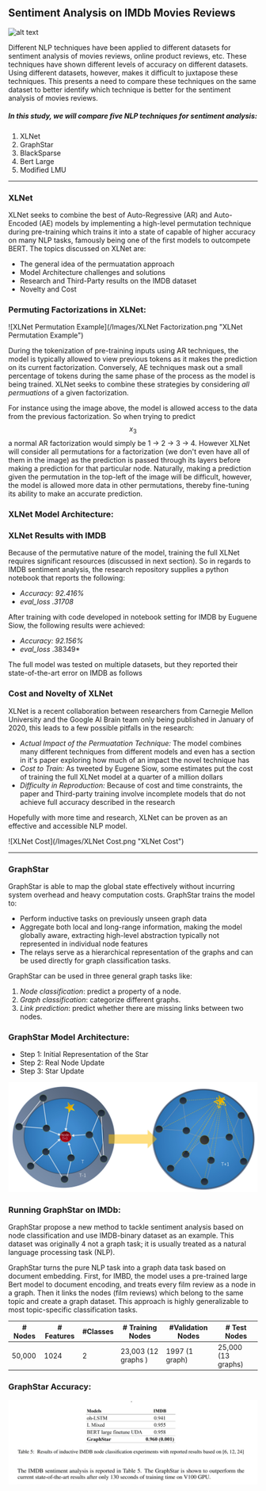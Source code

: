 ## Sentiment Analysis on IMDb Movies Reviews
![alt text](https://www.theinformationlab.co.uk/wp-content/uploads/2018/12/Sentiment.jpg)

Different NLP techniques have been applied to different datasets for sentiment analysis of movies reviews, online product reviews, etc. These techniques have shown different levels of accuracy on different datasets. Using different datasets, however, makes it difficult to juxtapose these techniques. This presents a need to compare these techniques on the same dataset to better identify which technique is better for the sentiment analysis of movies reviews.
##### In this study, we will compare five NLP techniques for sentiment analysis:
1. XLNet
2. GraphStar
3. BlackSparse
4. Bert Large
5. Modified LMU

------------

### XLNet

XLNet seeks to combine the best of Auto-Regressive (AR) and Auto-Encoded (AE) models by implementing a high-level permutation technique during pre-training which trains it into a state of capable of higher accuracy on many NLP tasks, famously being one of the first models to outcompete BERT.
The topics discussed on XLNet are:
- The general idea of the permuatation approach
- Model Architecture challenges and solutions
- Research and Third-Party results on the IMDB dataset
- Novelty and Cost

### Permuting Factorizations in XLNet:

![XLNet Permutation Example](/Images/XLNet Factorization.png "XLNet Permutation Example")

During the tokenization of pre-training inputs using AR techniques, the model is typically allowed to view previous tokens as it makes the prediction on its current factorization. Conversely, AE techniques mask out a small percentage of tokens during the same phase of the process as the model is being trained. XLNet seeks to combine these strategies by considering *all permuations* of a given factorization.

For instance using the image above, the model is allowed access to the data from the previous factorization. So when trying to predict $$x_3$$ a normal AR factorization would simply be 1 -> 2 -> 3 -> 4. However XLNet will consider all permutations for a factorization (we don't even have all of them in the image) as the prediction is passed through its layers before making a prediction for that particular node. Naturally, making a prediction given the permutation in the top-left of the image will be difficult, however, the model is allowed more data in other permutations, thereby fine-tuning its ability to make an accurate prediction.  

### XLNet Model Architecture:

### XLNet Results with IMDB

Because of the permutative nature of the model, training the full XLNet requires significant resources (discussed in next section). So in regards to IMDB sentiment analysis, the research repository supplies a python notebook that reports the following:

- *Accuracy: 92.416%*
- *eval_loss .31708*

After training with code developed in notebook setting for IMDB by Euguene Siow, the following results were achieved:

- *Accuracy: 92.156%*
- *eval_loss* .38349*

The full model was tested on multiple datasets, but they reported their state-of-the-art error on IMDB as follows

### Cost and Novelty of XLNet

XLNet is a recent collaboration between researchers from Carnegie Mellon University and the Google AI Brain team only being published in January of 2020, this leads to a few possible pitfalls in the research:
- *Actual Impact of the Permuatation Technique:* The model combines many different techniques from different models and even has a section in it's paper exploring how much of an impact the novel technique has
- *Cost to Train:* As tweeted by Eugene Siow, some estimates put the cost of training the full XLNet model at a quarter of a million dollars
- *Difficulty in Reproduction:* Because of cost and time constraints, the paper and Third-party training involve incomplete models that do not achieve full accuracy described in the research

Hopefully with more time and research, XLNet can be proven as an effective and accessible NLP model.

![XLNet Cost](/Images/XLNet Cost.png "XLNet Cost")

------------

### GraphStar
GraphStar is able to map the global state effectively without incurring system overhead and heavy computation costs.
GraphStar trains the model to: 
- Perform inductive tasks on previously unseen graph data 
- Aggregate both local and long-range information, making the model globally aware, extracting high-level abstraction typically not represented in individual node features
- The relays serve as a hierarchical representation of the graphs and can be used directly for graph classification tasks.

GraphStar can be used in three general graph tasks like:
1. *Node classification*: predict a property of a node.
2.	*Graph classification*: categorize different graphs. 
3.	*Link prediction*: predict whether there are missing links between two nodes.

### GraphStar Model Architecture:
- Step 1: Initial Representation of the Star
- Step 2: Real Node Update
- Step 3: Star Update

![GraphStar Model Archotecture](/Images/graphstar_arch.jpg "GraphStar Model Architecture")

### Running GraphStar on IMDb:
GraphStar propose a new method to tackle sentiment analysis based on node classification and use IMDB-binary dataset as an example. This dataset was originally 4 not a graph task; it is usually treated as a natural language processing task (NLP). 

GraphStar turns the pure NLP task into a graph data task based on document embedding. First, for IMBD, the model uses a pre-trained large Bert model to document encoding, and treats every film review as a node in a graph. Then it links the nodes (film reviews) which belong to the same topic and create a graph dataset. This approach is highly generalizable to most topic-specific classification tasks.

|  # Nodes  | # Features  | #Classes  |  # Training Nodes   | #Validation Nodes  | # Test Nodes |
| ------------ | ------------ | ------------ | ------------ | ------------ | ------------ |
| 50,000  |  1024 |  2 |  23,003 (12 graphs ) | 1997 (1 graph)  | 25,000 (13 graphs) |  |  

### GraphStar Accuracy:
![GraphStar Accuracy](/Images/graphstar_acc.jpg "GraphStar Accuracy")













